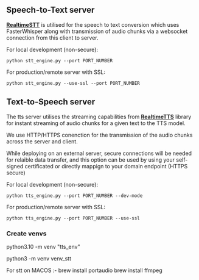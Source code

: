 ### 

## Speech-to-Text server

[**RealtimeSTT**](https://github.com/KoljaB/RealtimeSTT) is utilised for the speech to text conversion which uses FasterWhisper along with transmission of audio chunks via a websocket connection from this client to server. 

For local development (non-secure):
```
python stt_engine.py --port PORT_NUMBER
```

For production/remote server with SSL:
```
python stt_engine.py --use-ssl --port PORT_NUMBER
```



## Text-to-Speech server

The tts server utilises the streaming capabilities from [**RealtimeTTS**](https://github.com/KoljaB/RealtimeTTS) library for instant streaming of audio chunks for a given text to the TTS model. 

We use HTTP/HTTPS conenction for the transmission of the audio chunks across the server and client. 

While deploying on an external server, secure connections will be needed for relaible data transfer, and this option can be used by using your self-signed certificated or directly mappign to your domain endpoint (HTTPS secure)

For local development (non-secure):
```
python tts_engine.py --port PORT_NUMBER --dev-mode
```

For production/remote server with SSL:
```
python tts_engine.py --port PORT_NUMBER --use-ssl
```



### Create venvs 

python3.10 -m venv "tts_env"

python3 -m venv venv_stt

For stt on MACOS :- 
brew install portaudio
brew install ffmpeg

